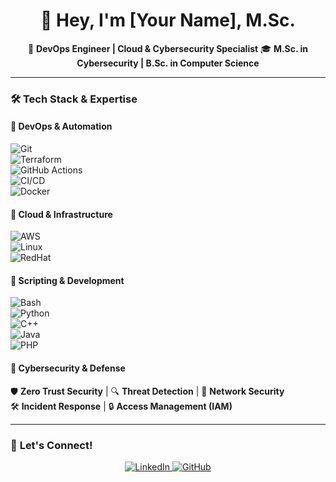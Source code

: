<h1 align="center">👋 Hey, I'm [Your Name], M.Sc. </h1>

<p align="center">
🚀 <strong>DevOps Engineer | Cloud & Cybersecurity Specialist</strong>  
🎓 <strong>M.Sc. in Cybersecurity | B.Sc. in Computer Science</strong>  
</p>

---

### 🛠️ **Tech Stack & Expertise**  

#### 🔹 **DevOps & Automation**  
![Git](https://img.shields.io/badge/Git-F05032?style=for-the-badge&logo=git&logoColor=white)  
![Terraform](https://img.shields.io/badge/Terraform-623CE4?style=for-the-badge&logo=terraform&logoColor=white)  
![GitHub Actions](https://img.shields.io/badge/GitHub_Actions-2088FF?style=for-the-badge&logo=github-actions&logoColor=white)  
![CI/CD](https://img.shields.io/badge/CI%2FCD-A8B9CC?style=for-the-badge&logo=github&logoColor=white)  
![Docker](https://img.shields.io/badge/Docker-2496ED?style=for-the-badge&logo=docker&logoColor=white)  

#### 🔹 **Cloud & Infrastructure**  
![AWS](https://img.shields.io/badge/AWS-FF9900?style=for-the-badge&logo=amazonaws&logoColor=white)  
![Linux](https://img.shields.io/badge/Linux-FCC624?style=for-the-badge&logo=linux&logoColor=black)  
![RedHat](https://img.shields.io/badge/RedHat-EE0000?style=for-the-badge&logo=redhat&logoColor=white)  

#### 🔹 **Scripting & Development**  
![Bash](https://img.shields.io/badge/Bash-4EAA25?style=for-the-badge&logo=gnu-bash&logoColor=white)  
![Python](https://img.shields.io/badge/Python-3776AB?style=for-the-badge&logo=python&logoColor=white)  
![C++](https://img.shields.io/badge/C++-00599C?style=for-the-badge&logo=cplusplus&logoColor=white)  
![Java](https://img.shields.io/badge/Java-007396?style=for-the-badge&logo=java&logoColor=white)  
![PHP](https://img.shields.io/badge/PHP-777BB4?style=for-the-badge&logo=php&logoColor=white)  

#### 🔹 **Cybersecurity & Defense**  
🛡️ **Zero Trust Security** | 🔍 **Threat Detection** | 🛑 **Network Security**  
🛠️ **Incident Response** | 🔒 **Access Management (IAM)**  

---
### 💬 **Let's Connect!**  
<p align="center">
  <a href="https://www.linkedin.com/in/daniel-cozmescu-a3b83418b/">
    <img src="https://img.shields.io/badge/LinkedIn-0077B5?style=for-the-badge&logo=linkedin&logoColor=white" alt="LinkedIn" />
  </a>
  <a href="https://github.com/yourusername">
    <img src="https://img.shields.io/badge/GitHub-181717?style=for-the-badge&logo=github&logoColor=white" alt="GitHub" />
  </a>
</p>
